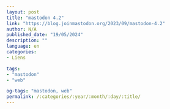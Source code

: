 ```yaml
---
layout: post
title: "mastodon 4.2"
link: "https://blog.joinmastodon.org/2023/09/mastodon-4.2"
author: N/A
published_date: "19/05/2024"
description: ""
language: en
categories:
- Liens

tags:
- "mastodon"
- "web"

og-tags: "mastodon, web"
permalink: /:categories/:year/:month/:day/:title/
---
```

